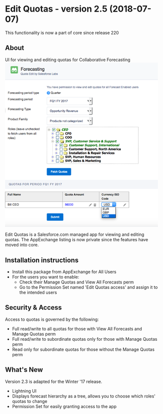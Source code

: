 Edit Quotas - version 2.5 (2018-07-07)
===========
This functionality is now a part of core since release 220 

About
-----
UI for viewing and editing quotas for Collaborative Forecasting
![Screenshot](QuotaUI.png "Screenshot from Winter '17")

Edit Quotas is a Salesforce.com managed app for viewing and editing quotas. The AppExchange listing is now private since the features have moved into core. 

Installation instructions
-------------------------
 - Install this package from AppExchange for All Users
 - For the users you want to enable:
   - Check their Manage Quotas and View All Forecasts perm
   - Go to the Permission Set named 'Edit Quotas access' and assign it to the intended users

Security & Access
-----------------
 
Access to quotas is governed by the following:
  - Full read/write to all quotas for those with View All Forecasts and 
    Manage Quotas perm
  - Full read/write to subordinate quotas only for those with Manage Quotas
    perm
  - Read only for subordinate quotas for those without the Manage Quotas perm

What's New
----------
Version 2.3 is adapted for the Winter '17 release. 
 - Lightning UI
 - Displays forecast hierarchy as a tree, allows you to choose which roles' quotas to change
 - Permission Set for easily granting access to the app

